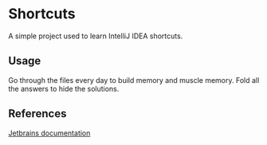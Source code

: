 # Shortcuts

A simple project used to learn IntelliJ IDEA shortcuts.

## Usage
Go through the files every day to build memory and muscle memory.
Fold all the answers to hide the solutions.

## References
[Jetbrains documentation](https://www.jetbrains.com/help/idea/mastering-keyboard-shortcuts.html)